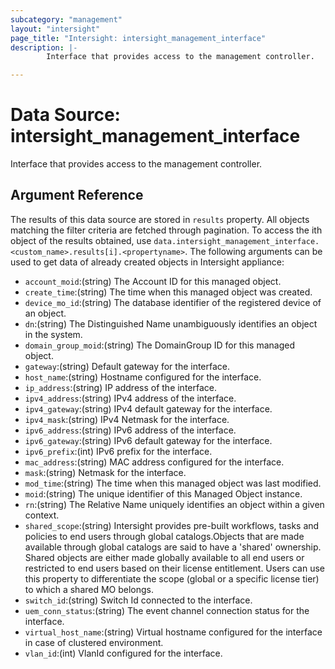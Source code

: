 ```yaml
---
subcategory: "management"
layout: "intersight"
page_title: "Intersight: intersight_management_interface"
description: |-
        Interface that provides access to the management controller.

---
```


# Data Source: intersight_management_interface
Interface that provides access to the management controller.
## Argument Reference
The results of this data source are stored in `results` property.
All objects matching the filter criteria are fetched through pagination.
To access the ith object of the results obtained, use `data.intersight_management_interface.<custom_name>.results[i].<propertyname>`.
The following arguments can be used to get data of already created objects in Intersight appliance:
* `account_moid`:(string) The Account ID for this managed object. 
* `create_time`:(string) The time when this managed object was created. 
* `device_mo_id`:(string) The database identifier of the registered device of an object. 
* `dn`:(string) The Distinguished Name unambiguously identifies an object in the system. 
* `domain_group_moid`:(string) The DomainGroup ID for this managed object. 
* `gateway`:(string) Default gateway for the interface. 
* `host_name`:(string) Hostname configured for the interface. 
* `ip_address`:(string) IP address of the interface. 
* `ipv4_address`:(string) IPv4 address of the interface. 
* `ipv4_gateway`:(string) IPv4 default gateway for the interface. 
* `ipv4_mask`:(string) IPv4 Netmask for the interface. 
* `ipv6_address`:(string) IPv6 address of the interface. 
* `ipv6_gateway`:(string) IPv6 default gateway for the interface. 
* `ipv6_prefix`:(int) IPv6 prefix for the interface. 
* `mac_address`:(string) MAC address configured for the interface. 
* `mask`:(string) Netmask for the interface. 
* `mod_time`:(string) The time when this managed object was last modified. 
* `moid`:(string) The unique identifier of this Managed Object instance. 
* `rn`:(string) The Relative Name uniquely identifies an object within a given context. 
* `shared_scope`:(string) Intersight provides pre-built workflows, tasks and policies to end users through global catalogs.Objects that are made available through global catalogs are said to have a 'shared' ownership. Shared objects are either made globally available to all end users or restricted to end users based on their license entitlement. Users can use this property to differentiate the scope (global or a specific license tier) to which a shared MO belongs. 
* `switch_id`:(string) Switch Id connected to the interface. 
* `uem_conn_status`:(string) The event channel connection status for the interface. 
* `virtual_host_name`:(string) Virtual hostname configured for the interface in case of clustered environment. 
* `vlan_id`:(int) VlanId configured for the interface. 
 

